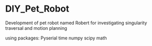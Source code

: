 # DIY_Pet_Robot
Development of pet robot named Robert for investigating singularity traversal and motion planning 

using packages: 
Pyserial
time
numpy
scipy
math
